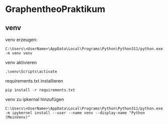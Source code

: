 # GraphentheoPraktikum

## venv

venv erzeugen:
```
C:\Users\<UserName>\AppData\Local\Programs\Python\Python311/python.exe -m venv venv
```

venv aktivieren
```
.\venv\Scripts\activate
```

requirements.txt installieren
```
pip install -r requirements.txt
```

venv zu ipkernal hinzufügen
```
C:\Users\<UserName>\AppData\Local\Programs\Python\Python311/python.exe -m ipykernel install --user --name venv --display-name "Python (MeinVenv)"
```
